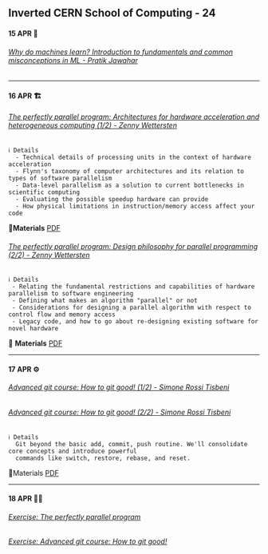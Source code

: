 ## Inverted CERN School of Computing - 24

#### 15 APR 🤖
###### [Why do machines learn? Introduction to fundamentals and common misconceptions in ML - Pratik Jawahar](https://indi.to/44P7p)

---

#### 16 APR 🏗️
###### [The perfectly parallel program: Architectures for hardware acceleration and heterogeneous computing (1/2) -  Zenny Wettersten](https://indi.to/qq8HZ)
    ℹ️ Details
      - Technical details of processing units in the context of hardware acceleration
      - Flynn's taxonomy of computer architectures and its relation to types of software parallelism
      - Data-level parallelism as a solution to current bottlenecks in scientific computing
      - Evaluating the possible speedup hardware can provide
      - How physical limitations in instruction/memory access affect your code

  📎**Materials**
   [PDF](https://indico.cern.ch/event/1334738/contributions/5814273/attachments/2833241/4950521/Zenny_Wettersten_The_perfectly_parallel_program_hour1.pdf)

###### [The perfectly parallel program: Design philosophy for parallel programming (2/2) - Zenny Wettersten](https://indi.to/fQd4q)
    ℹ️ Details
     - Relating the fundamental restrictions and capabilities of hardware parallelism to software engineering
     - Defining what makes an algorithm "parallel" or not
     - Considerations for designing a parallel algorithm with respect to control flow and memory access
     - Legacy code, and how to go about re-designing existing software for novel hardware

  📎 **Materials**
   [PDF](https://indico.cern.ch/event/1334738/contributions/5814274/attachments/2833242/4950523/Zenny_Wettersten_The_perfectly_parallel_program_hour2.pdf)

---

#### 17 APR ⚙️
###### [Advanced git course: How to git good! (1/2) - Simone Rossi Tisbeni](https://indi.to/9CkT4) 
###### [Advanced git course: How to git good! (2/2) - Simone Rossi Tisbeni](https://indico.cern.ch/event/1334738/contributions/5814285/attachments/2833252/4950544/git-good.pdf) 

    ℹ️ Details
      Git beyond the basic add, commit, push routine. We'll consolidate core concepts and introduce powerful 
      commands like switch, restore, rebase, and reset.

📎Materials
 [PDF](https://indico.cern.ch/event/1334738/contributions/5814285/attachments/2833252/4950544/git-good.pdf)
 
 ---

#### 18 APR 🏋️‍♀️
###### [Exercise: The perfectly parallel program](https://indi.to/MWbkV)
###### [Exercise: Advanced git course: How to git good!](https://indi.to/cBXyP)
